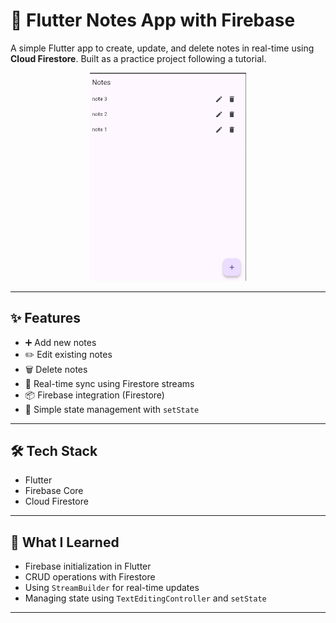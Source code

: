 # 📝 Flutter Notes App with Firebase

A simple Flutter app to create, update, and delete notes in real-time using **Cloud Firestore**. Built as a practice project following a tutorial.

<p align="center">
  <img src="screenshots/notes_page.png" width="250" alt="App demo" />
</p>

---

## ✨ Features

- ➕ Add new notes
- ✏️ Edit existing notes
- 🗑️ Delete notes
- 🔄 Real-time sync using Firestore streams
- 📦 Firebase integration (Firestore)
- 🧠 Simple state management with `setState`

---

## 🛠 Tech Stack

- Flutter
- Firebase Core
- Cloud Firestore

---

## 🧠 What I Learned

- Firebase initialization in Flutter
- CRUD operations with Firestore
- Using `StreamBuilder` for real-time updates
- Managing state using `TextEditingController` and `setState`

---
